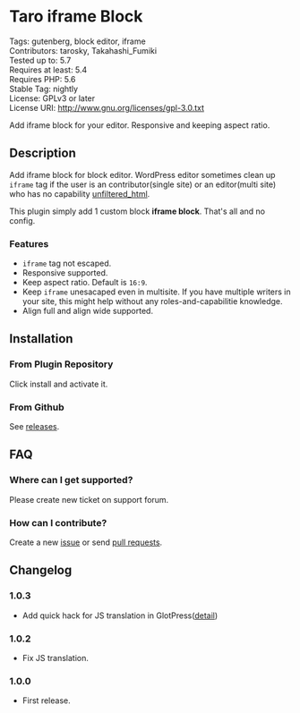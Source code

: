 # Taro iframe Block

Tags: gutenberg, block editor, iframe  
Contributors: tarosky, Takahashi_Fumiki  
Tested up to: 5.7  
Requires at least: 5.4  
Requires PHP: 5.6  
Stable Tag: nightly  
License: GPLv3 or later  
License URI: http://www.gnu.org/licenses/gpl-3.0.txt

Add iframe block for your editor. Responsive and keeping aspect ratio.

## Description

Add iframe block for block editor.
WordPress editor sometimes clean up <code>iframe</code> tag if the user is an contributor(single site) or an editor(multi site) who has no capability [unfiltered_html](https://wordpress.org/support/article/roles-and-capabilities/#unfiltered_html).

This plugin simply add 1 custom block **iframe block**. That's all and no config.

### Features

- `iframe` tag not escaped.
- Responsive supported.
- Keep aspect ratio. Default is <code>16:9</code>.
- Keep `iframe` unesacaped even in multisite. If you have multiple  writers in your site, this might help without any roles-and-capabilitie knowledge.
- Align full and align wide supported.

## Installation

### From Plugin Repository

Click install and activate it.

### From Github

See [releases](https://github.com/tarosky/taro-iframe-block/releases).

## FAQ

### Where can I get supported?

Please create new ticket on support forum.

### How can I contribute?

Create a new [issue](https://github.com/tarosky/taro-iframe-block/issues) or send [pull requests](https://github.com/tarosky/taro-iframe-block/pulls).

## Changelog

### 1.0.3

* Add quick hack for JS translation in GlotPress([detail](https://wordpress.slack.com/archives/C02RP50LK/p1635254887019500))

### 1.0.2

* Fix JS translation.

### 1.0.0

* First release.
